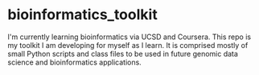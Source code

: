 # bioinformatics_toolkit
I'm currently learning bioinformatics via UCSD and Coursera. This repo is my toolkit I am developing for myself as I learn. It is comprised mostly of small Python scripts and class files to be used in future genomic data science and bioinformatics applications. 
